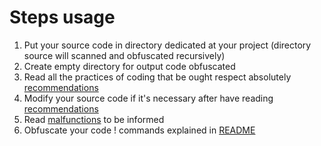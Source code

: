 # Steps usage

1) Put your source code in directory dedicated at your project (directory source will scanned and obfuscated recursively)
2) Create empty directory for output code obfuscated
3) Read all the practices of coding that be ought respect absolutely [recommendations](../../docs/recommendations/python_code_recommendations.md)
4) Modify your source code if it's necessary after have reading [recommendations](../../docs/recommendations/python_code_recommendations.md)
5) Read [malfunctions](../../docs/malfunctions/python_code_malfunctions.md) to be informed
6) Obfuscate your code ! commands explained in [README](../../README.md)
